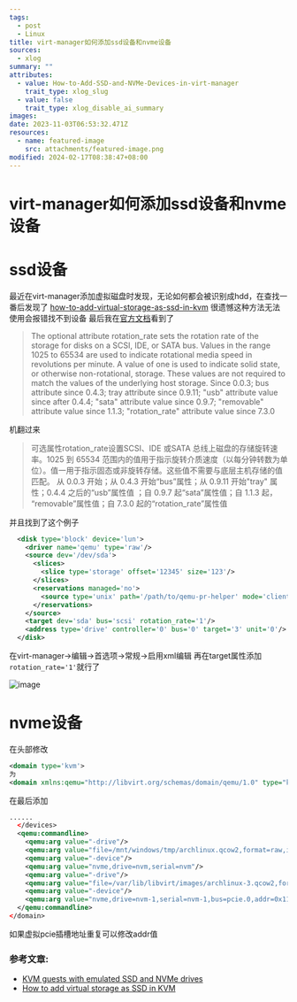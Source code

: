 ```yaml
---
tags:
  - post
  - Linux
title: virt-manager如何添加ssd设备和nvme设备
sources:
  - xlog
summary: ""
attributes:
  - value: How-to-Add-SSD-and-NVMe-Devices-in-virt-manager
    trait_type: xlog_slug
  - value: false
    trait_type: xlog_disable_ai_summary
images: 
date: 2023-11-03T06:53:32.471Z
resources:
  - name: featured-image
    src: attachments/featured-image.png
modified: 2024-02-17T08:38:47+08:00
---
```


# virt-manager如何添加ssd设备和nvme设备

# **ssd设备**
最近在virt-manager添加虚拟磁盘时发现，无论如何都会被识别成hdd，在查找一番后发现了
[how-to-add-virtual-storage-as-ssd-in-kvm](https://serverfault.com/questions/876467/how-to-add-virtual-storage-as-ssd-in-kvm)
很遗憾这种方法无法使用会报错找不到设备
最后我在[官方文档](https://libvirt.org/formatdomain.html)看到了
> The optional attribute rotation_rate sets the rotation rate of the storage for disks on a SCSI, IDE, or SATA bus. Values in the range 1025 to 65534 are used to indicate rotational media speed in revolutions per minute. A value of one is used to indicate solid state, or otherwise non-rotational, storage. These values are not required to match the values of the underlying host storage. Since 0.0.3; bus attribute since 0.4.3; tray attribute since 0.9.11; "usb" attribute value since after 0.4.4; "sata" attribute value since 0.9.7; "removable" attribute value since 1.1.3; "rotation_rate" attribute value since 7.3.0

机翻过来
> 可选属性rotation_rate设置SCSI、IDE 或SATA 总线上磁盘的存储旋转速率。1025 到 65534 范围内的值用于指示旋转介质速度（以每分钟转数为单位）。值一用于指示固态或非旋转存储。这些值不需要与底层主机存储的值匹配。 从 0.0.3 开始；从 0.4.3 开始“bus”属性；从 0.9.11 开始"tray" 属性；0.4.4 之后的“usb”属性值 ；自 0.9.7 起“sata”属性值；自 1.1.3 起， “removable”属性值；自 7.3.0 起的“rotation_rate”属性值

并且找到了这个例子
````xml
  <disk type='block' device='lun'>
    <driver name='qemu' type='raw'/>
    <source dev='/dev/sda'>
      <slices>
        <slice type='storage' offset='12345' size='123'/>
      </slices>
      <reservations managed='no'>
        <source type='unix' path='/path/to/qemu-pr-helper' mode='client'/>
      </reservations>
    </source>
    <target dev='sda' bus='scsi' rotation_rate='1'/>
    <address type='drive' controller='0' bus='0' target='3' unit='0'/>
  </disk>
````
在virt-manager->编辑->首选项->常规->启用xml编辑
再在target属性添加`rotation_rate='1'`就行了


![image](https://999-1257394446.cos.ap-hongkong.myqcloud.com/img/QmbjGMzo1tuffLd21hBmrMhh3KTc6NQnhqH7NsPLqt1vp9.png)

# **nvme设备**
在头部修改
```xml
<domain type='kvm'>
为
<domain xmlns:qemu="http://libvirt.org/schemas/domain/qemu/1.0" type="kvm">
```
在最后添加
```xml
......
  </devices>
  <qemu:commandline>
    <qemu:arg value="-drive"/>
    <qemu:arg value="file=/mnt/windows/tmp/archlinux.qcow2,format=raw,if=none,id=nvm"/>
    <qemu:arg value="-device"/>
    <qemu:arg value="nvme,drive=nvm,serial=nvm"/>
    <qemu:arg value="-drive"/>
    <qemu:arg value="file=/var/lib/libvirt/images/archlinux-3.qcow2,format=raw,if=none,id=nvm-1"/>
    <qemu:arg value="-device"/>
    <qemu:arg value="nvme,drive=nvm-1,serial=nvm-1,bus=pcie.0,addr=0x11"/>
  </qemu:commandline>
</domain>
```
如果虚拟pcie插槽地址重复可以修改addr值




### 参考文章:
- [KVM guests with emulated SSD and NVMe drives](https://blog.christophersmart.com/2019/12/18/kvm-guests-with-emulated-ssd-and-nvme-drives/)
- [How to add virtual storage as SSD in KVM](https://serverfault.com/questions/876467/how-to-add-virtual-storage-as-ssd-in-kvm)
